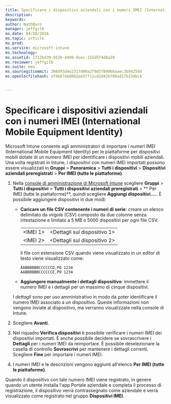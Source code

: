 ```yaml
---
title: Specificare i dispositivi aziendali con i numeri IMEI (International Mobile Equipment Identity) | Microsoft Intune
description: 
keywords: 
author: NathBarn
manager: jeffgilb
ms.date: 04/28/2016
ms.topic: article
ms.prod: 
ms.service: microsoft-intune
ms.technology: 
ms.assetid: 1712bd39-562b-4409-9cec-155d5f4d8a39
ms.reviewer: jeffgilb
ms.suite: ems
ms.sourcegitcommit: 398d93d4e2317d00a2f9d5f89966aaec3b942504
ms.openlocfilehash: af4b87eb8082ee5ff11cd2d42b788ad17b334bcb


---
```


# Specificare i dispositivi aziendali con i numeri IMEI (International Mobile Equipment Identity)
Microsoft Intune consente agli amministratori di importare i numeri IMEI (International Mobile Equipment Identity) per le piattaforme per dispositivi mobili dotate di un numero IMEI per identificare i dispositivi mobili aziendali. Una volta registrati in Intune, i dispositivi con numeri IMEI importati possono essere visualizzati in **Gruppi** > **Panoramica** > **Tutti i dispositivi** > **Dispositivi aziendali preregistrati** > **Per IMEI (tutte le piattaforme)**.

1. Nella [console di amministrazione di Microsoft Intune](http://manage.microsoft.com) scegliere **Gruppi** &gt; **Tutti i dispositivi** &gt; **Tutti i dispositivi aziendali preregistrati** &gt; ** Per IMEI (tutte le piattaforme)**, quindi scegliere **Aggiungi dispositivi....**. È possibile aggiungere dispositivi in due modi:

    -   **Caricare un file CSV contenente i numeri di serie**: creare un elenco delimitato da virgole (CSV) composto da due colonne senza intestazione e limitato a 5 MB o 5000 dispositivi per ogni file CSV.

        |||
        |-|-|
        |&lt;IMEI 1&gt;|&lt;Dettagli sul dispositivo 1&gt;|
        |&lt;IMEI 2&gt;|&lt;Dettagli sul dispositivo 2&gt;|
        Il file con estensione CSV quando viene visualizzato in un editor di testo viene visualizzato come:

        ```
        AABBBBBBCCCCCCD,PO 1234
        AABBBBBBCCCCCCE,PO 1234
        ```

    -   **Aggiungere manualmente i dettagli dispositivo**: immettere il numero IMEI e i dettagli per un massimo di cinque dispositivi.

   I *dettagli* sono per uso amministrativo in modo da poter identificare il numero IMEI associato a un dispositivo. Queste informazioni non vengono inviate al dispositivo, ma verranno visualizzate nella console di Intune.

2.   Scegliere **Avanti**.
3.  Nel riquadro **Verifica dispositivi** è possibile verificare i numeri IMEI dei dispositivi importati. È anche possibile decidere se sovrascrivere i **Dettagli** per i numeri IMEI da reimportare. È possibile deselezionare la casella di controllo **Sovrascrivi** per mantenere i dettagli correnti. Scegliere **Fine** per importare i numeri IMEI.
4.  I numeri IMEI e le descrizioni vengono aggiunti all'elenco **Per IMEI (tutte le piattaforme)**.

Quando il dispositivo con tale numero IMEI viene registrato, in genere quando un utente installa l'app Portale aziendale e completa il processo di registrazione, il dispositivo verrà contrassegnato come aziendale e verrà visualizzato come registrato nel gruppo **Dispositivi IMEI**.



<!--HONumber=Jul16_HO1-->


